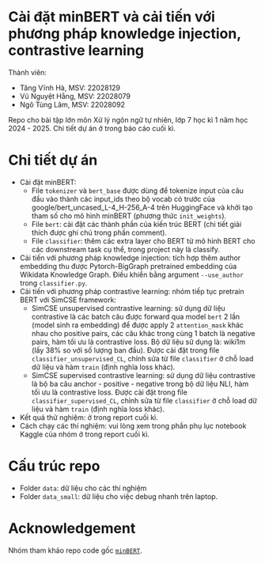 # Cài đặt minBERT và cải tiến với phương pháp knowledge injection, contrastive learning
Thành viên:
- Tăng Vĩnh Hà, MSV: 22028129
- Vũ Nguyệt Hằng, MSV: 22028079
- Ngô Tùng Lâm, MSV: 22028092

Repo cho bài tập lớn môn Xử lý ngôn ngữ tự nhiên, lớp 7 học kì 1 năm học 2024 - 2025. Chi tiết dự án ở trong báo cáo cuối kì. 

# Chi tiết dự án
- Cài đặt minBERT: 
    - File `tokenizer` và `bert_base` được dùng để tokenize input của câu đầu vào thành các input_ids theo bộ vocab có trước của google/bert_uncased_L-4_H-256_A-4 trên HuggingFace và khởi tạo tham số cho mô hình minBERT (phương thức `init_weights`).
    - File `bert`: cài đặt các thành phần của kiến trúc BERT (chi tiết giải thích được ghi chú trong phần comment).
    - File `classifier`: thêm các extra layer cho BERT từ mô hình BERT cho các downstream task cụ thể, trong project này là classify.
- Cải tiến với phương pháp knowledge injection: tích hợp thêm author embedding thu được Pytorch-BigGraph pretrained embedding của Wikidata Knowledge Graph. Điều khiển bằng argument `--use_author` trong `classifier.py`.
- Cải tiến với phương pháp contrastive learning: nhóm tiếp tục pretrain BERT với SimCSE framework:
    - SimCSE unsupervised contrastive learning: sử dụng dữ liệu contrastive là các batch câu được forward qua model `bert` 2 lần (model sinh ra embedding) để được apply 2 `attention_mask` khác nhau cho positive pairs, các câu khác trong cùng 1 batch là negative pairs, hàm tối ưu là contrastive loss. Bộ dữ liệu sử dụng là: wiki1m (lấy 38% so với số lượng ban đầu). Được cài đặt trong file `classifier_unsupervised_CL`, chỉnh sửa từ file `classifier` ở chỗ load dữ liệu và hàm `train` (định nghĩa loss khác).
    - SimCSE supervised contrastive learning: sử dụng dữ liệu contrastive là bộ ba câu anchor - positive - negative trong bộ dữ liệu NLI, hàm tối ưu là contrastive loss. Được cài đặt trong file `classifier_supervised_CL`, chỉnh sửa từ file `classifier` ở chỗ load dữ liệu và hàm `train` (định nghĩa loss khác).
- Kết quả thử nghiệm: ở trong report cuối kì. 
- Cách chạy các thí nghiệm: vui lòng xem trong phần phụ lục notebook Kaggle của nhóm ở trong report cuối kì. 
# Cấu trúc repo
- Folder `data`: dữ liệu cho các thí nghiệm
- Folder `data_small`: dữ liệu cho việc debug nhanh trên laptop. 

# Acknowledgement
Nhóm tham khảo repo code gốc [`minBERT`](https://github.com/neubig/minbert-assignment).
